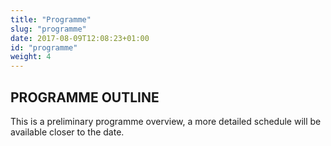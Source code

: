 ```yaml
---
title: "Programme"
slug: "programme"
date: 2017-08-09T12:08:23+01:00
id: "programme"
weight: 4
---
```


<div class="row">
<div class="col-xs-12 col-md-9 mt-10">

<h2>PROGRAMME OUTLINE</h2>

<p>This is a preliminary programme overview, a more detailed schedule will be available closer to the date.</p>

<br>
<br>


</div>
</div>